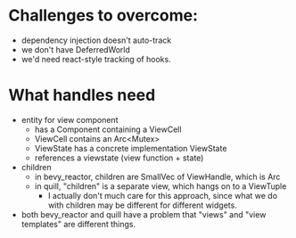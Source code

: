 # Challenges to overcome:

- dependency injection doesn't auto-track
- we don't have DeferredWorld
- we'd need react-style tracking of hooks.

# What handles need

- entity for view component
  - has a Component containing a ViewCell
  - ViewCell contains an Arc<Mutex<dyn AnyViewState>>
  - ViewState has a concrete implementation ViewState
  - references a viewstate (view function + state)
- children
  - in bevy_reactor, children are SmallVec of ViewHandle, which is Arc
  - in quill, "children" is a separate view, which hangs on to a ViewTuple
    - I actually don't much care for this approach, since what we do with children may be
      different for different widgets.
- both bevy_reactor and quill have a problem that "views" and "view templates" are different things.
